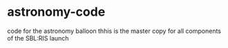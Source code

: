 # astronomy-code
code for the astronomy balloon
thhis is the master copy for all components of the SBL:RIS launch
